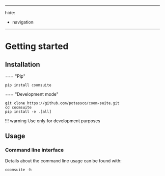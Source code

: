 ______________________________________________________________________

hide:

- navigation

______________________________________________________________________

# Getting started

## Installation

=== "Pip"

```console
pip install coomsuite
```

=== "Development mode"

```console
git clone https://github.com/potassco/coom-suite.git
cd coomsuite
pip install -e .[all]
```

!!! warning Use only for development purposes

## Usage

### Command line interface

Details about the command line usage can be found with:

```console
coomsuite -h
```
